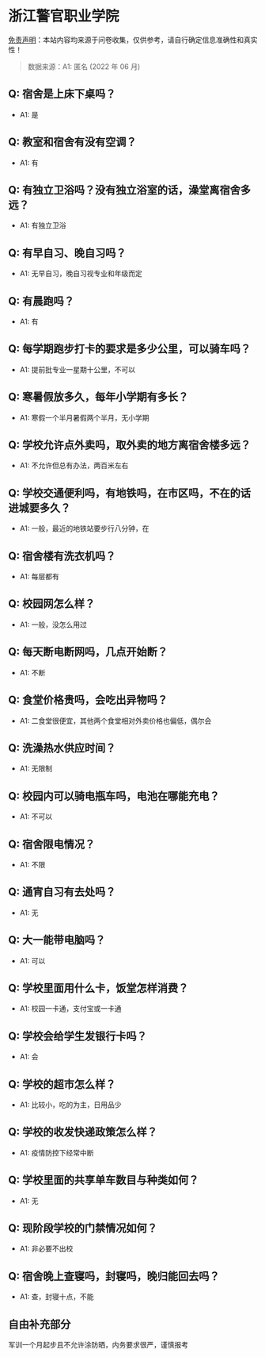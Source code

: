 # 浙江警官职业学院

[免责声明](https://colleges.chat/#_3)：本站内容均来源于问卷收集，仅供参考，请自行确定信息准确性和真实性！

> 数据来源：A1: 匿名 (2022 年 06 月)

## Q: 宿舍是上床下桌吗？

- A1: 是

## Q: 教室和宿舍有没有空调？

- A1: 有

## Q: 有独立卫浴吗？没有独立浴室的话，澡堂离宿舍多远？

- A1: 有独立卫浴

## Q: 有早自习、晚自习吗？

- A1: 无早自习，晚自习视专业和年级而定

## Q: 有晨跑吗？

- A1: 有

## Q: 每学期跑步打卡的要求是多少公里，可以骑车吗？

- A1: 提前批专业一星期十公里，不可以

## Q: 寒暑假放多久，每年小学期有多长？

- A1: 寒假一个半月暑假两个半月，无小学期

## Q: 学校允许点外卖吗，取外卖的地方离宿舍楼多远？

- A1: 不允许但总有办法，两百米左右

## Q: 学校交通便利吗，有地铁吗，在市区吗，不在的话进城要多久？

- A1: 一般，最近的地铁站要步行八分钟，在

## Q: 宿舍楼有洗衣机吗？

- A1: 每层都有

## Q: 校园网怎么样？

- A1: 一般，没怎么用过

## Q: 每天断电断网吗，几点开始断？

- A1: 不断

## Q: 食堂价格贵吗，会吃出异物吗？

- A1: 二食堂很便宜，其他两个食堂相对外卖价格也偏低，偶尔会

## Q: 洗澡热水供应时间？

- A1: 无限制

## Q: 校园内可以骑电瓶车吗，电池在哪能充电？

- A1: 不可以

## Q: 宿舍限电情况？

- A1: 不限

## Q: 通宵自习有去处吗？

- A1: 无

## Q: 大一能带电脑吗？

- A1: 可以

## Q: 学校里面用什么卡，饭堂怎样消费？

- A1: 校园一卡通，支付宝或一卡通

## Q: 学校会给学生发银行卡吗？

- A1: 会

## Q: 学校的超市怎么样？

- A1: 比较小，吃的为主，日用品少

## Q: 学校的收发快递政策怎么样？

- A1: 疫情防控下经常中断

## Q: 学校里面的共享单车数目与种类如何？

- A1: 无

## Q: 现阶段学校的门禁情况如何？

- A1: 非必要不出校

## Q: 宿舍晚上查寝吗，封寝吗，晚归能回去吗？

- A1: 查，封寝十点，不能

## 自由补充部分

军训一个月起步且不允许涂防晒，内务要求很严，谨慎报考